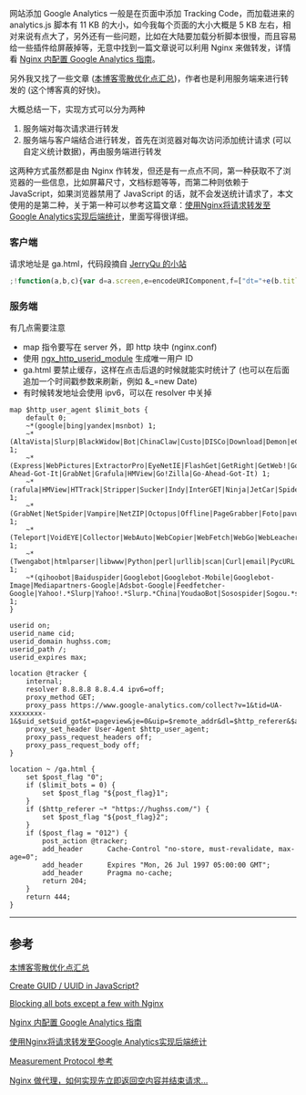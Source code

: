 <!-- title:Nginx + Google Analytics 配置 -->
<!-- keywords:Nginx, Google Analytics -->

网站添加 Google Analytics 一般是在页面中添加 Tracking Code，而加载进来的 analytics.js 脚本有 11 KB 的大小，如今我每个页面的大小大概是 5 KB 左右，相对来说有点大了，另外还有一些问题，比如在大陆要加载分析脚本很慢，而且容易给一些插件给屏蔽掉等，无意中找到一篇文章说可以利用 Nginx 来做转发，详情看 [Nginx 内配置 Google Analytics 指南](https://darknode.in/network/nginx-google-analytics/)。

另外我又找了一些文章 ([本博客零散优化点汇总](https://imququ.com/post/summary-of-my-blog-optimization.html))，作者也是利用服务端来进行转发的 (这个博客真的好快)。

大概总结一下，实现方式可以分为两种

1. 服务端对每次请求进行转发
2. 服务端与客户端结合进行转发，首先在浏览器对每次访问添加统计请求 (可以自定义统计数据)，再由服务端进行转发

这两种方式虽然都是由 Nginx 作转发，但还是有一点点不同，第一种获取不了浏览器的一些信息，比如屏幕尺寸，文档标题等等，而第二种则依赖于 JavaScript，如果浏览器禁用了 JavaScript 的话，就不会发送统计请求了，本文使用的是第二种，关于第一种可以参考这篇文章：[使用Nginx将请求转发至Google Analytics实现后端统计](https://eason-yang.com/2016/11/04/google-analytics-via-nginx/)，里面写得很详细。

### 客户端

请求地址是 ga.html，代码段摘自 [JerryQu 的小站](https://imququ.com)

```javascript
;!function(a,b,c){var d=a.screen,e=encodeURIComponent,f=["dt="+e(b.title),"dr="+e(b.referrer),"ul="+(c.language||c.browserLanguage),"sd="+d.colorDepth+"-bit","sr="+d.width+"x"+d.height],g="?"+f.join("&");a.__ga_img=new Image,a.__ga_img.src="/ga.html"+g}(window,document,navigator,location);
```

### 服务端

有几点需要注意

* map 指令要写在 server 外，即 http 块中 (nginx.conf)
* 使用 [ngx_http_userid_module](https://nginx.org/en/docs/http/ngx_http_userid_module.html) 生成唯一用户 ID
* ga.html 要禁止缓存，这样在点击后退的时候就能实时统计了 (也可以在后面追加一个时间戳参数来刷新，例如 &_=new Date)
* 有时候转发地址会使用 ipv6，可以在 resolver 中关掉

```
map $http_user_agent $limit_bots {
    default 0;
    ~*(google|bing|yandex|msnbot) 1;
    ~*(AltaVista|Slurp|BlackWidow|Bot|ChinaClaw|Custo|DISCo|Download|Demon|eCatch|EirGrabber|EmailSiphon|EmailWolf|SuperHTTP|Surfbot|WebWhacker) 1;
    ~*(Express|WebPictures|ExtractorPro|EyeNetIE|FlashGet|GetRight|GetWeb!|Go!Zilla|Go-Ahead-Got-It|GrabNet|Grafula|HMView|Go!Zilla|Go-Ahead-Got-It) 1;
    ~*(rafula|HMView|HTTrack|Stripper|Sucker|Indy|InterGET|Ninja|JetCar|Spider|larbin|LeechFTP|Downloader|tool|Navroad|NearSite|NetAnts|tAkeOut|WWWOFFLE) 1;
    ~*(GrabNet|NetSpider|Vampire|NetZIP|Octopus|Offline|PageGrabber|Foto|pavuk|pcBrowser|RealDownload|ReGet|SiteSnagger|SmartDownload|SuperBot|WebSpider) 1;
    ~*(Teleport|VoidEYE|Collector|WebAuto|WebCopier|WebFetch|WebGo|WebLeacher|WebReaper|WebSauger|eXtractor|Quester|WebStripper|WebZIP|Wget|Widow|Zeus) 1;
    ~*(Twengabot|htmlparser|libwww|Python|perl|urllib|scan|Curl|email|PycURL|Pyth|PyQ|WebCollector|WebCopy|webcraw) 1;
    ~*(qihoobot|Baiduspider|Googlebot|Googlebot-Mobile|Googlebot-Image|Mediapartners-Google|Adsbot-Google|Feedfetcher-Google|Yahoo!.*Slurp|Yahoo!.*Slurp.*China|YoudaoBot|Sosospider|Sogou.*spider|Sogou.*web.*spider|MSNBot|ia_archiver|Tomato.*Bot|YiSou.*Spider) 1;
}

userid on;
userid_name cid;
userid_domain hughss.com;
userid_path /;
userid_expires max;

location @tracker {
    internal;
    resolver 8.8.8.8 8.8.4.4 ipv6=off;
    proxy_method GET;
    proxy_pass https://www.google-analytics.com/collect?v=1&tid=UA-xxxxxxxx-1&$uid_set$uid_got&t=pageview&je=0&uip=$remote_addr&dl=$http_referer&$args&z=$msec;
    proxy_set_header User-Agent $http_user_agent;
    proxy_pass_request_headers off;
    proxy_pass_request_body off;
}

location ~ /ga.html {
    set $post_flag "0";
    if ($limit_bots = 0) {
        set $post_flag "${post_flag}1";
    }
    if ($http_referer ~* "https://hughss.com/") {
        set $post_flag "${post_flag}2";
    }
    if ($post_flag = "012") {
        post_action @tracker;
        add_header      Cache-Control "no-store, must-revalidate, max-age=0";
        add_header      Expires "Mon, 26 Jul 1997 05:00:00 GMT";
        add_header      Pragma no-cache;
        return 204;
    }
    return 444;
}
```

---

## 参考

[本博客零散优化点汇总](https://imququ.com/post/summary-of-my-blog-optimization.html)

[Create GUID / UUID in JavaScript?](https://stackoverflow.com/questions/105034/create-guid-uuid-in-javascript)

[Blocking all bots except a few with Nginx](https://stackoverflow.com/questions/19337662/blocking-all-bots-except-a-few-with-nginx)

[Nginx 内配置 Google Analytics 指南](https://darknode.in/network/nginx-google-analytics/)

[使用Nginx将请求转发至Google Analytics实现后端统计](https://eason-yang.com/2016/11/04/google-analytics-via-nginx/)

[Measurement Protocol 参考](https://developers.google.com/analytics/devguides/collection/protocol/v1/reference)

[Nginx 做代理，如何实现先立即返回空内容并结束请求...](https://www.v2ex.com/t/280364)
